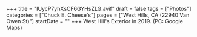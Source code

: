 +++
title = "IUycP7yhXsCF6GYHsZLG.avif"
draft = false
tags = ["Photos"]
categories = ["Chuck E. Cheese's"]
pages = ["West Hills, CA (22940 Van Owen St)"]
startDate = ""
+++
West Hill's Exterior in 2019. (PC: Google Maps)

